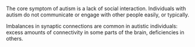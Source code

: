 The core symptom of autism is a lack of social interaction. Individuals with autism do not communicate or engage with other people easily, or typically.

Imbalances in synaptic connections are common in autistic individuals: excess amounts of connectivity in some parts of the brain, deficiencies in others.